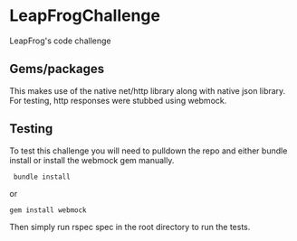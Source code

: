 # LeapFrogChallenge
LeapFrog's code challenge

## Gems/packages
This makes use of the native net/http library along with native json library. For testing, http responses were stubbed using webmock.

## Testing
To test this challenge you will need to pulldown the repo and either bundle install or install the webmock gem manually.
<pre><code> bundle install </code></pre>
or
<pre><code>gem install webmock</code></pre>

Then simply run rspec spec in the root directory to run the tests.



